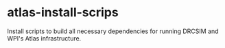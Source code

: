 # atlas-install-scrips
Install scripts to build all necessary dependencies for running DRCSIM and WPI's Atlas infrastructure.

